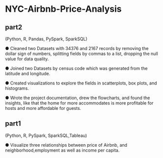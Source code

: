 # NYC-Airbnb-Price-Analysis



## part2
(Python, R, Pandas, PySpark, SparkSQL)

● Cleaned two Datasets with 34376 and 2167 records by removing the dollar sign of numbers, splitting fields by commas to a list, dropping the null value for data quality.

● Joined two Datasets by census code which was generated from the latitude and longitude.

● Created visualizations to explore the fields in scatterplots, box plots, and histograms.

● Wrote the project documentation, drew the flowcharts, and found the insights, like that the home for more accommodates is more profitable for hosts and more affordable for guests.



## part1 
(Python, R, PySpark, SparkSQL,Tableau)

● Visualize three relationships between price of Airbnb, and neighborhood,employment as well as income per capita.
